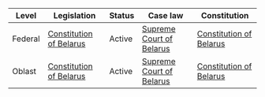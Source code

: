 | Level | Legislation | Status | Case law | Constitution |
|---|---|---|---|---|
| Federal | [Constitution of Belarus](https://www.pravo.by/pravo/us/) | Active | [Supreme Court of Belarus](https://www.court.gov.by/) | [Constitution of Belarus](https://www.pravo.by/pravo/us/) |
| Oblast | [Constitution of Belarus](https://www.pravo.by/pravo/us/) | Active | [Supreme Court of Belarus](https://www.court.gov.by/) | [Constitution of Belarus](https://www.pravo.by/pravo/us/) |